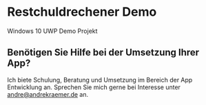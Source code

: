 # Restchuldrechener Demo
Windows 10 UWP Demo Projekt

## Benötigen Sie Hilfe bei der Umsetzung Ihrer App?
Ich biete Schulung, Beratung und Umsetzung im Bereich der App Entwicklung an.
Sprechen Sie mich gerne bei Interesse unter andre@andrekraemer.de an.
